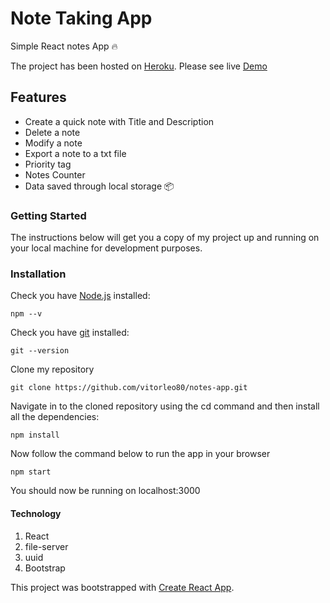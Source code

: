 # Note Taking App
Simple React notes App 🔥

The project has been hosted on [Heroku](https://www.heroku.com/). Please see live [Demo](https://notes-taking-app-vitor.herokuapp.com/)


## Features

- Create a quick note with Title and Description
- Delete a note
- Modify a note
- Export a note to a txt file
- Priority tag
- Notes Counter
- Data saved through local storage 📦 

### Getting Started

The instructions below will get you a copy of my project up and running on your local machine for development purposes.

### Installation

Check you have [Node.js](https://nodejs.org/en/) installed:

```
npm --v
```

Check you have [git](https://git-scm.com/downloads) installed:

```
git --version
```

Clone my repository

```
git clone https://github.com/vitorleo80/notes-app.git
```

Navigate in to the cloned repository using the cd command and then install all the dependencies:

```
npm install
```

Now follow the command below to run the app in your browser

```
npm start
```
You should now be running on localhost:3000

#### Technology

1.  React
2.  file-server
3.  uuid 
4.  Bootstrap

This project was bootstrapped with [Create React App](https://github.com/facebookincubator/create-react-app).
